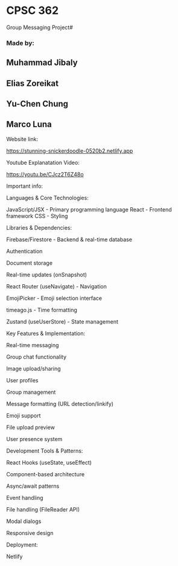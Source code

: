 # CPSC 362

Group Messaging Project#

### Made by:



## Muhammad Jibaly
## Elias Zoreikat
## Yu-Chen Chung
## Marco Luna

Website link:

https://stunning-snickerdoodle-0520b2.netlify.app

Youtube Explanatation Video:

https://youtu.be/CJcz2T6Z48o


Important info:

Languages & Core Technologies:

JavaScript/JSX - Primary programming language
React - Frontend framework
CSS - Styling

Libraries & Dependencies:

Firebase/Firestore - Backend & real-time database

Authentication

Document storage

Real-time updates (onSnapshot)

React Router (useNavigate) - Navigation

EmojiPicker - Emoji selection interface

timeago.js - Time formatting

Zustand (useUserStore) - State management

Key Features & Implementation:

Real-time messaging

Group chat functionality

Image upload/sharing

User profiles

Group management

Message formatting (URL detection/linkify)

Emoji support

File upload preview

User presence system

Development Tools & Patterns:

React Hooks (useState, useEffect)

Component-based architecture

Async/await patterns

Event handling

File handling (FileReader API)

Modal dialogs

Responsive design

Deployment:

Netlify
